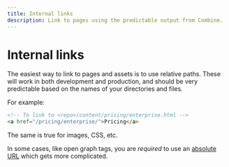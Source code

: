 ```yaml
---
title: Internal links
description: Link to pages using the predictable output from Combine.
---
```


# Internal links

The easiest way to link to pages and assets is to use relative paths.
These will work in both development and production,
and should be very predictable based on the names of your directories and files.

For example:

```html
<!-- To link to <repo>/content/pricing/enterprise.html -->
<a href="/pricing/enterprise/">Pricing</a>
```

The same is true for images, CSS, etc.

In some cases, like open graph tags, you are *required* to use an [absolute URL](/absolute-urls/) which gets more complicated.
